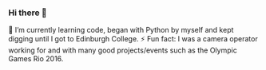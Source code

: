 ### Hi there 🤘
🌱 I’m currently learning code, began with Python by myself and kept digging until I got to Edinburgh College.
⚡ Fun fact: I was a camera operator working for and with many good projects/events such as the Olympic Games Rio 2016.
